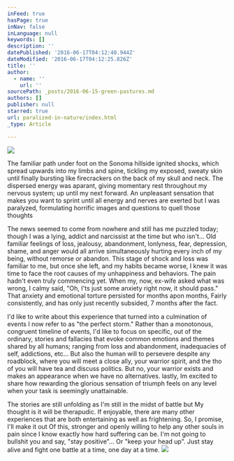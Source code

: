```yaml
---
inFeed: true
hasPage: true
inNav: false
inLanguage: null
keywords: []
description: ''
datePublished: '2016-06-17T04:12:40.944Z'
dateModified: '2016-06-17T04:12:25.826Z'
title: ''
author:
  - name: ''
    url: ''
sourcePath: _posts/2016-06-15-green-pastures.md
authors: []
publisher: null
starred: true
url: paralized-in-nature/index.html
_type: Article

---
```

![](https://the-grid-user-content.s3-us-west-2.amazonaws.com/030b4718-605e-4a69-8438-147c2b2191f7.jpg)

The familiar path under foot on the Sonoma hillside ignited shocks, which spread upwards into my limbs and spine, tickling my exposed, sweaty skin until finally bursting like firecrackers on the back of my skull and neck.  The dispersed energy was aparant,  giving momentary rest throughout my nervous system; up until my next forward.  An unpleasant sensation that makes you want to sprint until all energy and nerves are exerted but I was paralyzed, formulating horrific images and questions to quell those thoughts

The news seemed to come from nowhere and still has me puzzled today; though I was a lying, addict and narcissist at the time but who isn't...  Old familiar feelings of loss, jealousy, abandonment, lonlyness, fear, depression, shame, and anger would all arrive simultaneously hurting every inch of my being, without remorse or abandon. This stage of shock and loss was familiar to me, but once she left, and my habits became worse, I knew it was time to face the root causes of my unhappiness and behaviors.  The pain hadn't even truly commencing yet.  When my, now, ex-wife asked what was wrong, I calmy said, "Oh, I'ts just some anxiety right now, it should pass." That anxiety and emotional torture persisted for months apon months, Fairly consistently, and has only just recently subsided, 7 months after the fact.

I'd like to write about this experience that turned into a culmination of events I now refer to as "the perfect storm." Rather than a monotonous, congruent timeline of events, I'd like to focus on specific, out of the ordinary, stories and fallacies that evoke common emotions and themes shared by all humans; ranging from loss and abandonment, inadequacies of self, addictions, etc... But also the human will to persevere despite any roadblock, where you will meet a close ally, your warrior spirit, and the tho of you will have tea and discuss politics. But no, your warrior exists and makes an appearance when we have no alternatives. lastly, Im excited to share how rewarding the glorious sensation of triumph feels on any level when your task is seemingly unattainable. 

The stories are still unfolding as I'm still in the midst of battle but My thought is it will be therapudic. If enjoyable, there are many other experiences that are both entertaining as well as frightening. So, I promise, I'll make it out Of this, stronger and openly willing to help any other souls in pain since I know exactly how hard suffering can be. I'm not going to bullshit you and say, "stay positive"... Or "keep your head up". Just stay alive and fight one battle at a time, one day at a time. ![](https://the-grid-user-content.s3-us-west-2.amazonaws.com/fd26e5e4-93e3-4d0f-8d23-4c25f7cb15e1.jpg)